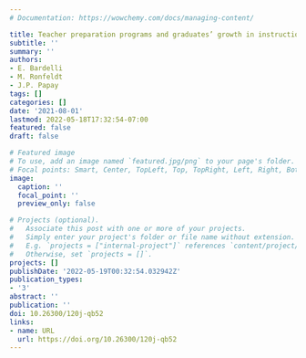 ```yaml
---
# Documentation: https://wowchemy.com/docs/managing-content/

title: Teacher preparation programs and graduates’ growth in instructional effectiveness
subtitle: ''
summary: ''
authors:
- E. Bardelli
- M. Ronfeldt
- J.P. Papay
tags: []
categories: []
date: '2021-08-01'
lastmod: 2022-05-18T17:32:54-07:00
featured: false
draft: false

# Featured image
# To use, add an image named `featured.jpg/png` to your page's folder.
# Focal points: Smart, Center, TopLeft, Top, TopRight, Left, Right, BottomLeft, Bottom, BottomRight.
image:
  caption: ''
  focal_point: ''
  preview_only: false

# Projects (optional).
#   Associate this post with one or more of your projects.
#   Simply enter your project's folder or file name without extension.
#   E.g. `projects = ["internal-project"]` references `content/project/deep-learning/index.md`.
#   Otherwise, set `projects = []`.
projects: []
publishDate: '2022-05-19T00:32:54.032942Z'
publication_types:
- '3'
abstract: ''
publication: ''
doi: 10.26300/120j-qb52
links:
- name: URL
  url: https://doi.org/10.26300/120j-qb52
---
```

